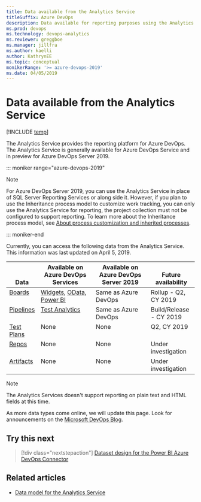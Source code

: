 ```yaml
---
title: Data available from the Analytics Service
titleSuffix: Azure DevOps
description: Data available for reporting purposes using the Analytics Service for Azure DevOps 
ms.prod: devops
ms.technology: devops-analytics
ms.reviewer: greggboe   
ms.manager: jillfra
ms.author: kaelli
author: KathrynEE
ms.topic: conceptual
monikerRange: '>= azure-devops-2019'
ms.date: 04/05/2019
---
```


# Data available from the Analytics Service

[!INCLUDE [temp](../_shared/version-azure-devops.md)]

The Analytics Service provides the reporting platform for Azure DevOps. The Analytics Service is generally available for Azure DevOps Service and in preview for Azure DevOps Server 2019. 


::: moniker range="azure-devops-2019"

> [!NOTE]   
> For Azure DevOps Server 2019, you can use the Analytics Service in place of SQL Server Reporting Services or along side it. However, if you plan to use the Inheritance process model to customize work tracking, you can only use the Analytics Service for reporting, the project collection must not be configured to support reporting. To learn more about the Inheritance process model, see [About process customization and inherited processes](/azure/devops/organizations/settings/work/inheritance-process-model). 

::: moniker-end

Currently, you can access the following data from the Analytics Service. This information was last updated on April 5, 2019. 

<table>
<tr valign="bottom">
<th width="15%">Data</th>
<th width="30%">Available on Azure DevOps Services</th>
<th width="30%">Available on Azure DevOps Server 2019</th>
<th width="25%">Future availability</th>
</tr>
<tbody valign="top">
<tr>
<td><a href="https://azure.microsoft.com/services/devops/boards/" data-raw-source="[Boards](https://azure.microsoft.com/services/devops/boards/)">Boards</a></td>
<td><a href="../dashboards/analytics-widgets.md" data-raw-source="[Widgets](../dashboards/analytics-widgets.md)">Widgets</a>, <a href="../extend-analytics/index.md" data-raw-source="[OData](../extend-analytics/index.md)">OData</a>, <a href="overview.md" data-raw-source="[Power BI](overview.md)">Power BI</a></td>
<td>Same as Azure DevOps</td>
<td>Rollup - Q2, CY 2019</td>
</tr>
<tr>
<td><a href="https://azure.microsoft.com/services/devops/pipelines/" data-raw-source="[Pipelines](https://azure.microsoft.com/services/devops/pipelines/)">Pipelines</a></td>
<td><a href="https://docs.microsoft.com/azure/devops/pipelines/test/test-analytics?view=azure-devops" data-raw-source="[Test Analytics](https://docs.microsoft.com/azure/devops/pipelines/test/test-analytics?view=azure-devops)">Test Analytics</a></td>
<td>Same as Azure DevOps</td>
<td>Build/Release - CY 2019</td>
</tr>
<tr>
<td><a href="https://azure.microsoft.com/services/devops/test-plans/" data-raw-source="[Test Plans](https://azure.microsoft.com/services/devops/test-plans/)">Test Plans</a></td>
<td>None</td>
<td>None</td>
<td>Q2, CY 2019</td>
</tr>
<tr>
<td><a href="https://azure.microsoft.com/services/devops/repos/" data-raw-source="[Repos](https://azure.microsoft.com/services/devops/repos/)">Repos</a></td>
<td>None</td>
<td>None</td>
<td>Under investigation</td>
</tr>
<tr>
<td><a href="https://azure.microsoft.com/services/devops/artifacts/" data-raw-source="[Artifacts](https://azure.microsoft.com/services/devops/artifacts/)">Artifacts</a></td>
<td>None</td>
<td>None</td>
<td>Under investigation</td>
</tr>
</tbody>
</table>

> [!NOTE]   
> The Analytics Services doesn't support reporting on plain text and HTML fields at this time. 

As more data types come online, we will update this page. Look for announcements on the [Microsoft DevOps Blog](https://blogs.msdn.microsoft.com/devops/tag/reporting/).


## Try this next
> [!div class="nextstepaction"]
> [Dataset design for the Power BI Azure DevOps Connector](data-connector-dataset.md)

## Related articles
- [Data model for the Analytics Service](../extend-analytics/data-model-analytics-service.md)